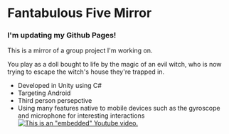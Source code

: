 # Fantabulous Five Mirror

### I'm updating my Github Pages!

This is a mirror of a group project I'm working on. 

You play as a doll bought to life by the magic of an evil witch, who is now trying to escape the witch's house they're trapped in. 
* Developed in Unity using C#
* Targeting Android
* Third person persepctive
* Using many features native to mobile devices such as the gyroscope and microphone for interesting interactions
[![This is an "embedded" Youtube video.](https://img.youtube.com/vi/IfZ12YtiasI/0.jpg)](https://www.youtube.com/watch?v=IfZ12YtiasI)